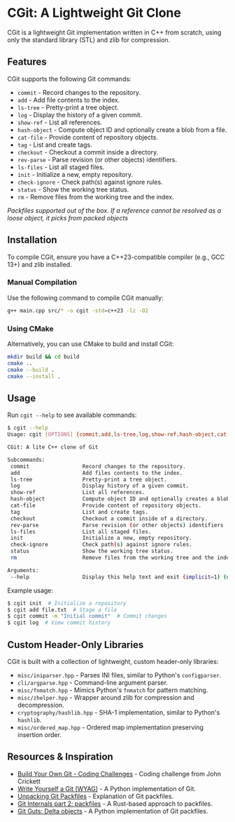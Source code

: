 # CGit: A Lightweight Git Clone

CGit is a lightweight Git implementation written in C++ from scratch, using only the standard library (STL) and zlib for compression. 

## Features

CGit supports the following Git commands:

- `commit` - Record changes to the repository.
- `add` - Add file contents to the index.
- `ls-tree` - Pretty-print a tree object.
- `log` - Display the history of a given commit.
- `show-ref` - List all references.
- `hash-object` - Compute object ID and optionally create a blob from a file.
- `cat-file` - Provide content of repository objects.
- `tag` - List and create tags.
- `checkout` - Checkout a commit inside a directory.
- `rev-parse` - Parse revision (or other objects) identifiers.
- `ls-files` - List all staged files.
- `init` - Initialize a new, empty repository.
- `check-ignore` - Check path(s) against ignore rules.
- `status` - Show the working tree status.
- `rm` - Remove files from the working tree and the index.

_Packfiles supported out of the box. If a reference cannot be resolved as a loose object, it picks from packed objects_

## **Installation**  

To compile CGit, ensure you have a C++23-compatible compiler (e.g., GCC 13+) and zlib installed.  

### **Manual Compilation**  
Use the following command to compile CGit manually:  
```sh
g++ main.cpp src/* -o cgit -std=c++23 -lz -O2
```

### **Using CMake**  
Alternatively, you can use CMake to build and install CGit:  
```sh
mkdir build && cd build
cmake ..
cmake --build .
cmake --install .
```

## Usage

Run `cgit --help` to see available commands:

```sh
$ cgit --help
Usage: cgit [OPTIONS] {commit,add,ls-tree,log,show-ref,hash-object,cat-file,tag,checkout,rev-parse,ls-files,init,check-ignore,status,rm}

CGit: A lite C++ clone of Git

Subcommands:
 commit                 Record changes to the repository.
 add                    Add files contents to the index.
 ls-tree                Pretty-print a tree object.
 log                    Display history of a given commit.
 show-ref               List all references.
 hash-object            Compute object ID and optionally creates a blob from a file.
 cat-file               Provide content of repository objects.
 tag                    List and create tags.
 checkout               Checkout a commit inside of a directory.
 rev-parse              Parse revision (or other objects) identifiers
 ls-files               List all staged files.
 init                   Initialize a new, empty repository.
 check-ignore           Check path(s) against ignore rules.
 status                 Show the working tree status.
 rm                     Remove files from the working tree and the index.

Arguments:
 --help                 Display this help text and exit (implicit=1) (default=0)

```

Example usage:

```sh
$ cgit init  # Initialize a repository
$ cgit add file.txt  # Stage a file
$ cgit commit -m "Initial commit"  # Commit changes
$ cgit log  # View commit history
```

## Custom Header-Only Libraries

CGit is built with a collection of lightweight, custom header-only libraries:

- `misc/iniparser.hpp` - Parses INI files, similar to Python's `configparser`.
- `cli/argparse.hpp` - Command-line argument parser.
- `misc/fnmatch.hpp` - Mimics Python's `fnmatch` for pattern matching.
- `misc/zhelper.hpp` - Wrapper around zlib for compression and decompression.
- `cryptography/hashlib.hpp` - SHA-1 implementation, similar to Python's `hashlib`.
- `misc/ordered_map.hpp` - Ordered map implementation preserving insertion order.

## Resources & Inspiration

- [Build Your Own Git - Coding Challenges](https://codingchallenges.fyi/challenges/challenge-git) - Coding challenge from John Crickett
- [Write Yourself a Git (WYAG)](https://wyag.thb.lt/) - A Python implementation of Git.
- [Unpacking Git Packfiles](https://codewords.recurse.com/issues/three/unpacking-git-packfiles) - Explanation of Git packfiles.
- [Git Internals part 2: packfiles](https://dev.to/calebsander/git-internals-part-2-packfiles-1jg8) - A Rust-based approach to packfiles.
- [Git Guts: Delta objects](https://awasu.com/weblog/git-guts/delta-objects/) - A Python implementation of Git packfiles.
